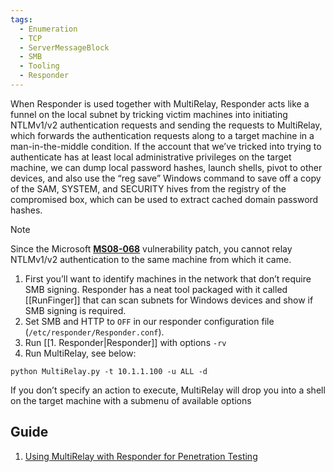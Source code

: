 ```yaml
---
tags:
  - Enumeration
  - TCP
  - ServerMessageBlock
  - SMB
  - Tooling
  - Responder
---
```

When Responder is used together with MultiRelay, Responder acts like a funnel on the local subnet by tricking victim machines into initiating NTLMv1/v2 authentication requests and sending the requests to MultiRelay, which forwards the authentication requests along to a target machine in a man-in-the-middle condition. If the account that we’ve tricked into trying to authenticate has at least local administrative privileges on the target machine, we can dump local password hashes, launch shells, pivot to other devices, and also use the “reg save” Windows command to save off a copy of the SAM, SYSTEM, and SECURITY hives from the registry of the compromised box, which can be used to extract cached domain password hashes.

> [!NOTE]
> Since the Microsoft [**MS08-068**](https://docs.microsoft.com/en-us/security-updates/securitybulletins/2008/ms08-068) vulnerability patch, you cannot relay NTLMv1/v2 authentication to the same machine from which it came.

1. First you’ll want to identify machines in the network that don’t require SMB signing. Responder has a neat tool packaged with it called [[RunFinger]] that can scan subnets for Windows devices and show if SMB signing is required.
2. Set SMB and HTTP to `OFF` in our responder configuration file (`/etc/responder/Responder.conf`).
3. Run [[1. Responder|Responder]] with options `-rv`
4. Run MultiRelay, see below:

```
python MultiRelay.py -t 10.1.1.100 -u ALL -d
```
If you don’t specify an action to execute, MultiRelay will drop you into a shell on the target machine with a submenu of available options


## Guide

1. [Using MultiRelay with Responder for Penetration Testing](https://www.sikich.com/insight/using-multirelay-with-responder-for-penetration-testing/)